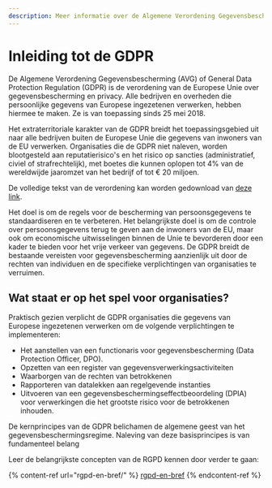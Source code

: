```yaml
---
description: Meer informatie over de Algemene Verordening Gegevensbescherming.
---
```


# Inleiding tot de GDPR

De Algemene Verordening Gegevensbescherming (AVG) of General Data Protection Regulation (GDPR) is de verordening van de Europese Unie over gegevensbescherming en privacy. Alle bedrijven en overheden die persoonlijke gegevens van Europese ingezetenen verwerken, hebben hiermee te maken. Ze is van toepassing sinds 25 mei 2018.

Het extraterritoriale karakter van de GDPR breidt het toepassingsgebied uit naar alle bedrijven buiten de Europese Unie die gegevens van inwoners van de EU verwerken. Organisaties die de GDPR niet naleven, worden blootgesteld aan reputatierisico's en het risico op sancties (administratief, civiel of strafrechtelijk), met boetes die kunnen oplopen tot 4% van de wereldwijde jaaromzet van het bedrijf of tot € 20 miljoen.

De volledige tekst van de verordening kan worden gedownload van [deze link](https://eur-lex.europa.eu/legal-content/FR/TXT/?uri=celex%3A32016R0679).

Het doel is om de regels voor de bescherming van persoonsgegevens te standaardiseren en te verbeteren. Het belangrijkste doel is om de controle over persoonsgegevens terug te geven aan de inwoners van de EU, maar ook om economische uitwisselingen binnen de Unie te bevorderen door een kader te bieden voor het vrije verkeer van gegevens. De GDPR breidt de bestaande vereisten voor gegevensbescherming aanzienlijk uit door de rechten van individuen en de specifieke verplichtingen van organisaties te verruimen.

## Wat staat er op het spel voor organisaties?

Praktisch gezien verplicht de GDPR organisaties die gegevens van Europese ingezetenen verwerken om de volgende verplichtingen te implementeren:

* Het aanstellen van een functionaris voor gegevensbescherming (Data Protection Officer, DPO).
* Opzetten van een register van gegevensverwerkingsactiviteiten
* Waarborgen van de rechten van betrokkenen
* Rapporteren van datalekken aan regelgevende instanties
* Uitvoeren van een gegevensbeschermingseffectbeoordeling (DPIA) voor verwerkingen die het grootste risico voor de betrokkenen inhouden.

De kernprincipes van de GDPR belichamen de algemene geest van het gegevensbeschermingsregime. Naleving van deze basisprincipes is van fundamenteel belang &#x20;

Leer de belangrijkste concepten van de RGPD kennen door verder te gaan:

{% content-ref url="rgpd-en-bref/" %}
[rgpd-en-bref](rgpd-en-bref/)
{% endcontent-ref %}